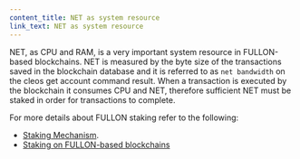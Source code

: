 ```yaml
---
content_title: NET as system resource
link_text: NET as system resource
---
```


NET, as CPU and RAM, is a very important system resource in FULLON-based blockchains. NET is measured by the byte size of the transactions saved in the blockchain database and it is referred to as `net bandwidth` on the cleos get account command result. When a transaction is executed by the blockchain it consumes CPU and NET, therefore sufficient NET must be staked in order for transactions to complete.

For more details about FULLON staking refer to the following:
* [Staking Mechanism](https://developers.eos.io/welcome/latest/overview/technical_features#staking-mechanism).
* [Staking on FULLON-based blockchains](05_stake.md)
